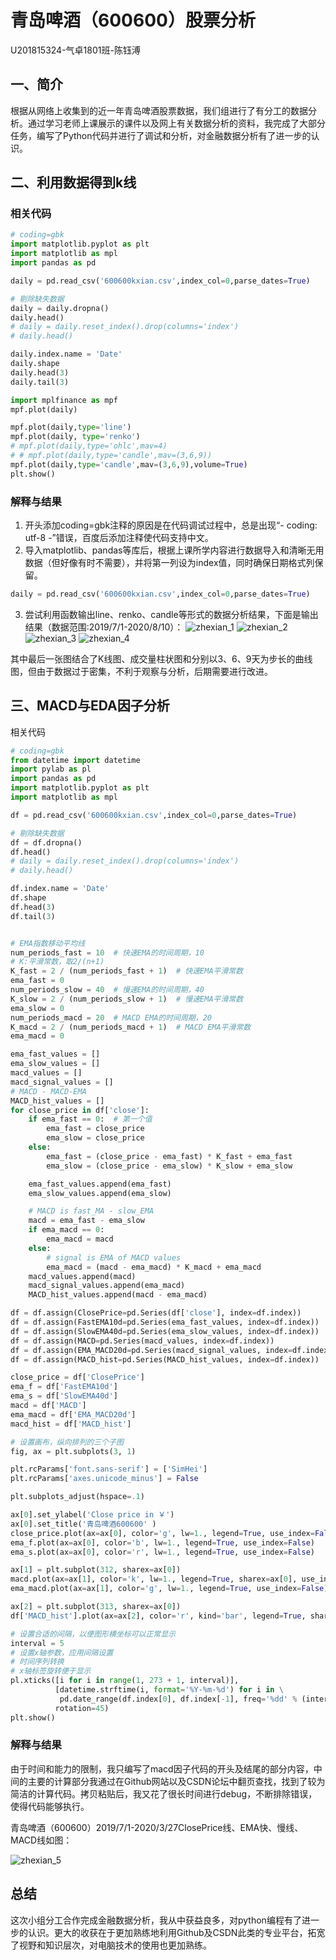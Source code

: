 # 青岛啤酒（600600）股票分析

U201815324-气卓1801班-陈钰溥

## 一、简介

根据从网络上收集到的近一年青岛啤酒股票数据，我们组进行了有分工的数据分析。通过学习老师上课展示的课件以及网上有关数据分析的资料，我完成了大部分任务，编写了Python代码并进行了调试和分析，对金融数据分析有了进一步的认识。

## 二、利用数据得到k线

### 相关代码
```Python
# coding=gbk 
import matplotlib.pyplot as plt
import matplotlib as mpl
import pandas as pd

daily = pd.read_csv('600600kxian.csv',index_col=0,parse_dates=True)

# 剔除缺失数据
daily = daily.dropna()
daily.head()
# daily = daily.reset_index().drop(columns='index')
# daily.head()

daily.index.name = 'Date'
daily.shape
daily.head(3)
daily.tail(3)

import mplfinance as mpf
mpf.plot(daily)

mpf.plot(daily,type='line')
mpf.plot(daily, type='renko')
# mpf.plot(daily,type='ohlc',mav=4)
# # mpf.plot(daily,type='candle',mav=(3,6,9))
mpf.plot(daily,type='candle',mav=(3,6,9),volume=True)
plt.show()
```
### 解释与结果
1. 开头添加coding=gbk注释的原因是在代码调试过程中，总是出现“- coding: utf-8 -”错误，百度后添加注释使代码支持中文。
2. 导入matplotlib、pandas等库后，根据上课所学内容进行数据导入和清晰无用数据（但好像有时不需要），并将第一列设为index值，同时确保日期格式列保留。
```python
daily = pd.read_csv('600600kxian.csv',index_col=0,parse_dates=True)
```
3. 尝试利用函数输出line、renko、candle等形式的数据分析结果，下面是输出结果（数据范围:2019/7/1-2020/8/10）：
![zhexian_1](https://github.com/lahuan3369/MyPictures/blob/master/zhexian_1.png)
![zhexian_2](https://github.com/lahuan3369/MyPictures/blob/master/zhexian_2.png)
![zhexian_3](https://github.com/lahuan3369/MyPictures/blob/master/zhexian_3.png)
![zhexian_4](https://github.com/lahuan3369/MyPictures/blob/master/zhexian_4.png)

其中最后一张图结合了K线图、成交量柱状图和分别以3、6、9天为步长的曲线图，但由于数据过于密集，不利于观察与分析，后期需要进行改进。

## 三、MACD与EDA因子分析

相关代码
```python
# coding=gbk 
from datetime import datetime
import pylab as pl
import pandas as pd
import matplotlib.pyplot as plt
import matplotlib as mpl

df = pd.read_csv('600600kxian.csv',index_col=0,parse_dates=True)

# 剔除缺失数据
df = df.dropna()
df.head()
# daily = daily.reset_index().drop(columns='index')
# daily.head()

df.index.name = 'Date'
df.shape
df.head(3)
df.tail(3)


# EMA指数移动平均线
num_periods_fast = 10  # 快速EMA的时间周期，10
# K:平滑常数，取2/(n+1)
K_fast = 2 / (num_periods_fast + 1)  # 快速EMA平滑常数
ema_fast = 0
num_periods_slow = 40  # 慢速EMA的时间周期，40
K_slow = 2 / (num_periods_slow + 1)  # 慢速EMA平滑常数
ema_slow = 0
num_periods_macd = 20  # MACD EMA的时间周期，20
K_macd = 2 / (num_periods_macd + 1)  # MACD EMA平滑常数
ema_macd = 0

ema_fast_values = []  
ema_slow_values = []  
macd_values = []  
macd_signal_values = []  
# MACD - MACD-EMA
MACD_hist_values = []  
for close_price in df['close']:
    if ema_fast == 0:  # 第一个值
        ema_fast = close_price
        ema_slow = close_price
    else:
        ema_fast = (close_price - ema_fast) * K_fast + ema_fast
        ema_slow = (close_price - ema_slow) * K_slow + ema_slow

    ema_fast_values.append(ema_fast)
    ema_slow_values.append(ema_slow)

	# MACD is fast_MA - slow_EMA
    macd = ema_fast - ema_slow  
    if ema_macd == 0:
        ema_macd = macd
    else:
    	# signal is EMA of MACD values
        ema_macd = (macd - ema_macd) * K_macd + ema_macd  
    macd_values.append(macd)
    macd_signal_values.append(ema_macd)
    MACD_hist_values.append(macd - ema_macd)

df = df.assign(ClosePrice=pd.Series(df['close'], index=df.index))
df = df.assign(FastEMA10d=pd.Series(ema_fast_values, index=df.index))
df = df.assign(SlowEMA40d=pd.Series(ema_slow_values, index=df.index))
df = df.assign(MACD=pd.Series(macd_values, index=df.index))
df = df.assign(EMA_MACD20d=pd.Series(macd_signal_values, index=df.index))
df = df.assign(MACD_hist=pd.Series(MACD_hist_values, index=df.index))

close_price = df['ClosePrice']
ema_f = df['FastEMA10d']
ema_s = df['SlowEMA40d']
macd = df['MACD']
ema_macd = df['EMA_MACD20d']
macd_hist = df['MACD_hist']

# 设置画布，纵向排列的三个子图
fig, ax = plt.subplots(3, 1)

plt.rcParams['font.sans-serif'] = ['SimHei']  
plt.rcParams['axes.unicode_minus'] = False

plt.subplots_adjust(hspace=.1)

ax[0].set_ylabel('Close price in ￥')
ax[0].set_title('青岛啤酒600600' )
close_price.plot(ax=ax[0], color='g', lw=1., legend=True, use_index=False)
ema_f.plot(ax=ax[0], color='b', lw=1., legend=True, use_index=False)
ema_s.plot(ax=ax[0], color='r', lw=1., legend=True, use_index=False)

ax[1] = plt.subplot(312, sharex=ax[0])
macd.plot(ax=ax[1], color='k', lw=1., legend=True, sharex=ax[0], use_index=False)
ema_macd.plot(ax=ax[1], color='g', lw=1., legend=True, use_index=False)

ax[2] = plt.subplot(313, sharex=ax[0])
df['MACD_hist'].plot(ax=ax[2], color='r', kind='bar', legend=True, sharex=ax[0])

# 设置合适的间隔，以便图形横坐标可以正常显示
interval = 5
# 设置x轴参数，应用间隔设置
# 时间序列转换
# x轴标签旋转便于显示
pl.xticks([i for i in range(1, 273 + 1, interval)],
          [datetime.strftime(i, format='%Y-%m-%d') for i in \
           pd.date_range(df.index[0], df.index[-1], freq='%dd' % (interval))],
          rotation=45)
plt.show()
```
### 解释与结果

由于时间和能力的限制，我只编写了macd因子代码的开头及结尾的部分内容，中间的主要的计算部分我通过在Github网站以及CSDN论坛中翻页查找，找到了较为简洁的计算代码。拷贝粘贴后，我又花了很长时间进行debug，不断排除错误，使得代码能够执行。

青岛啤酒（600600）2019/7/1-2020/3/27ClosePrice线、EMA快、慢线、MACD线如图：

![zhexian_5](https://github.com/lahuan3369/MyPictures/blob/master/zhexian_5.png)

## 总结

这次小组分工合作完成金融数据分析，我从中获益良多，对python编程有了进一步的认识。更大的收获在于更加熟练地利用Github及CSDN此类的专业平台，拓宽了视野和知识层次，对电脑技术的使用也更加熟练。